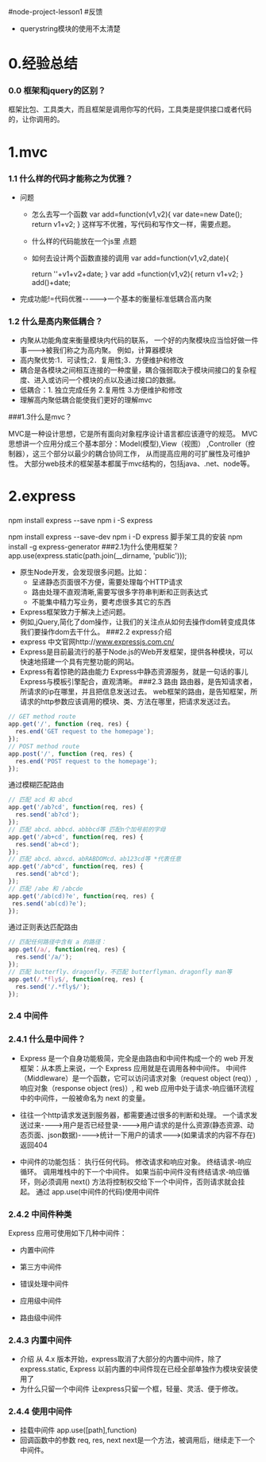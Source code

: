 #node-project-lesson1 
#反馈
- querystring模块的使用不太清楚
# 0.经验总结
### 0.0 框架和jquery的区别？
框架比包、工具类大，而且框架是调用你写的代码，工具类是提供接口或者代码的，让你调用的。
# 1.mvc
### 1.1 什么样的代码才能称之为优雅？

- 问题
  + 怎么去写一个函数
    var add=function(v1,v2){
       var date=new Date();
      return v1+v2;
    }
    这样写不优雅，写代码和写作文一样，需要点题。
  + 什么样的代码能放在一个js里
    点题
  + 如何去设计两个函数直接的调用
   var add=function(v1,v2,date){
       
      return ''+v1+v2+date;
    }
    var add =function(v1,v2){
      return v1+v2;
    }
    add()+date;
- 完成功能!=代码优雅----->一个基本的衡量标准低耦合高内聚

### 1.2 什么是高内聚低耦合？

- 内聚从功能角度来衡量模块内代码的联系，
  一个好的内聚模块应当恰好做一件事--->被我们称之为高内聚。
  例如，计算器模块
- 高内聚优势:1．可读性;2．复用性;3．方便维护和修改
- 耦合是各模块之间相互连接的一种度量，耦合强弱取决于模块间接口的复杂程度、进入或访问一个模块的点以及通过接口的数据。
- 低耦合：1. 独立完成任务 2.复用性 3.方便维护和修改 
- 理解高内聚低耦合能使我们更好的理解mvc

###1.3什么是mvc？

MVC是一种设计思想，它是所有面向对象程序设计语言都应该遵守的规范。
MVC思想讲一个应用分成三个基本部分：Model(模型),View（视图）
,Controller（控制器），这三个部分以最少的耦合协同工作，
从而提高应用的可扩展性及可维护性。
大部分web技术的框架基本都属于mvc结构的，包括java、.net、node等。

# 2.express
###

npm install express --save
npm i -S express

npm install express --save-dev
npm i -D express
脚手架工具的安装
npm install -g  express-generator
###2.1为什么使用框架？
app.use(express.static(path.join(__dirname, 'public')));
- 原生Node开发，会发现很多问题。比如：
  + 呈递静态页面很不方便，需要处理每个HTTP请求
  + 路由处理不直观清晰,需要写很多字符串判断和正则表达式
  + 不能集中精力写业务，要考虑很多其它的东西
- Express框架致力于解决上述问题。
- 例如,jQuery,简化了dom操作，让我们的关注点从如何去操作dom转变成具体我们要操作dom去干什么。
###2.2 express介绍
- express 中文官网http://www.expressjs.com.cn/
- Express是目前最流行的基于Node.js的Web开发框架，提供各种模块，可以快速地搭建一个具有完整功能的网站。
- Express有着惊艳的路由能力
  Express中静态资源服务，就是一句话的事儿
  Express与模板引擎配合，直观清晰。
###2.3 路由
路由器，是告知请求者，所请求的ip在哪里，并且把信息发送过去。
web框架的路由，是告知框架，所请求的http参数应该调用的模块、类、方法在哪里，把请求发送过去。
``` javascript
// GET method route
app.get('/', function (req, res) {
  res.end('GET request to the homepage');
});
// POST method route
app.post('/', function (req, res) {
  res.end('POST request to the homepage');
});
```
通过模糊匹配路由
``` javascript
// 匹配 acd 和 abcd
app.get('/ab?cd', function(req, res) {
  res.send('ab?cd');
});
// 匹配 abcd、abbcd、abbbcd等 匹配n个加号前的字母
app.get('/ab+cd', function(req, res) {
  res.send('ab+cd');
});
// 匹配 abcd、abxcd、abRABDOMcd、ab123cd等 *代表任意
app.get('/ab*cd', function(req, res) {
  res.send('ab*cd');
});
// 匹配 /abe 和 /abcde
app.get('/ab(cd)?e', function(req, res) {
 res.send('ab(cd)?e');
});
```
通过正则表达匹配路由
``` javascript
// 匹配任何路径中含有 a 的路径：
app.get(/a/, function(req, res) {
  res.send('/a/');
});
// 匹配 butterfly、dragonfly，不匹配 butterflyman、dragonfly man等
app.get(/.*fly$/, function(req, res) {
  res.send('/.*fly$/');
});
```
### 2.4 中间件
### 2.4.1 什么是中间件？


- Express 是一个自身功能极简，完全是由路由和中间件构成一个的 web 开发框架：从本质上来说，一个 Express 应用就是在调用各种中间件。
  中间件（Middleware）是一个函数，它可以访问请求对象（request object (req)）, 响应对象（response object (res)）, 和 web 应用中处于请求-响应循环流程中的中间件，一般被命名为 next 的变量。

- 往往一个http请求发送到服务器，都需要通过很多的判断和处理。
  一个请求发送过来---->用户是否已经登录---->用户请求的是什么资源(静态资源、动态页面、json数据)---->统计一下用户的请求--->(如果请求的内容不存在)返回404

- 中间件的功能包括：
  执行任何代码。
  修改请求和响应对象。
  终结请求-响应循环。
  调用堆栈中的下一个中间件。
  如果当前中间件没有终结请求-响应循环，则必须调用 next() 方法将控制权交给下一个中间件，否则请求就会挂起。
通过 app.use(中间件的代码)使用中间件
### 2.4.2 中间件种类
Express 应用可使用如下几种中间件：
  + 内置中间件
  + 第三方中间件

  
  + 错误处理中间件
  + 应用级中间件
  + 路由级中间件

### 2.4.3 内置中间件
- 介绍
从 4.x 版本开始，express取消了大部分的内置中间件，除了 express.static, Express 以前内置的中间件现在已经全部单独作为模块安装使用了
- 为什么只留一个中间件
让express只留一个框，轻量、灵活、便于修改。

### 2.4.4 使用中间件
- 挂载中间件
  app.use([path],function)
- 回调函数中的参数
  req, res, next
  next是一个方法，被调用后，继续走下一个中间件。



